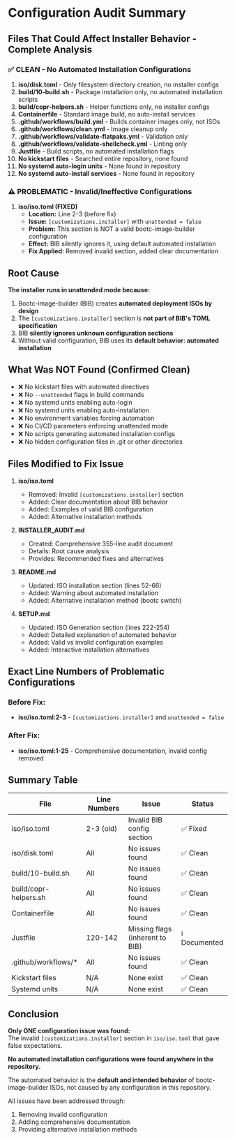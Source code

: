# Configuration Audit Summary

## Files That Could Affect Installer Behavior - Complete Analysis

### ✅ CLEAN - No Automated Installation Configurations

1. **iso/disk.toml** - Only filesystem directory creation, no installer configs
2. **build/10-build.sh** - Package installation only, no automated installation scripts
3. **build/copr-helpers.sh** - Helper functions only, no installer configs
4. **Containerfile** - Standard image build, no auto-install services
5. **.github/workflows/build.yml** - Builds container images only, not ISOs
6. **.github/workflows/clean.yml** - Image cleanup only
7. **.github/workflows/validate-flatpaks.yml** - Validation only
8. **.github/workflows/validate-shellcheck.yml** - Linting only
9. **Justfile** - Build scripts, no automated installation flags
10. **No kickstart files** - Searched entire repository, none found
11. **No systemd auto-login units** - None found in repository
12. **No systemd auto-install services** - None found in repository

### ⚠️ PROBLEMATIC - Invalid/Ineffective Configurations

1. **iso/iso.toml (FIXED)**
   - **Location:** Line 2-3 (before fix)
   - **Issue:** `[customizations.installer]` with `unattended = false`
   - **Problem:** This section is NOT a valid bootc-image-builder configuration
   - **Effect:** BIB silently ignores it, using default automated installation
   - **Fix Applied:** Removed invalid section, added clear documentation

## Root Cause

**The installer runs in unattended mode because:**

1. Bootc-image-builder (BIB) creates **automated deployment ISOs by design**
2. The `[customizations.installer]` section is **not part of BIB's TOML specification**
3. BIB **silently ignores unknown configuration sections**
4. Without valid configuration, BIB uses its **default behavior: automated installation**

## What Was NOT Found (Confirmed Clean)

- ❌ No kickstart files with automated directives
- ❌ No `--unattended` flags in build commands
- ❌ No systemd units enabling auto-login
- ❌ No systemd units enabling auto-installation
- ❌ No environment variables forcing automation
- ❌ No CI/CD parameters enforcing unattended mode
- ❌ No scripts generating automated installation configs
- ❌ No hidden configuration files in .git or other directories

## Files Modified to Fix Issue

1. **iso/iso.toml**
   - Removed: Invalid `[customizations.installer]` section
   - Added: Clear documentation about BIB behavior
   - Added: Examples of valid BIB configuration
   - Added: Alternative installation methods

2. **INSTALLER_AUDIT.md**
   - Created: Comprehensive 355-line audit document
   - Details: Root cause analysis
   - Provides: Recommended fixes and alternatives

3. **README.md**
   - Updated: ISO installation section (lines 52-66)
   - Added: Warning about automated installation
   - Added: Alternative installation method (bootc switch)

4. **SETUP.md**
   - Updated: ISO Generation section (lines 222-254)
   - Added: Detailed explanation of automated behavior
   - Added: Valid vs invalid configuration examples
   - Added: Interactive installation alternatives

## Exact Line Numbers of Problematic Configurations

### Before Fix:
- **iso/iso.toml:2-3** - `[customizations.installer]` and `unattended = false`

### After Fix:
- **iso/iso.toml:1-25** - Comprehensive documentation, invalid config removed

## Summary Table

| File | Line Numbers | Issue | Status |
|------|-------------|-------|--------|
| iso/iso.toml | 2-3 (old) | Invalid BIB config section | ✅ Fixed |
| iso/disk.toml | All | No issues found | ✅ Clean |
| build/10-build.sh | All | No issues found | ✅ Clean |
| build/copr-helpers.sh | All | No issues found | ✅ Clean |
| Containerfile | All | No issues found | ✅ Clean |
| Justfile | 120-142 | Missing flags (inherent to BIB) | ℹ️ Documented |
| .github/workflows/* | All | No issues found | ✅ Clean |
| Kickstart files | N/A | None exist | ✅ Clean |
| Systemd units | N/A | None exist | ✅ Clean |

## Conclusion

**Only ONE configuration issue was found:**  
The invalid `[customizations.installer]` section in `iso/iso.toml` that gave false expectations.

**No automated installation configurations were found anywhere in the repository.**

The automated behavior is the **default and intended behavior** of bootc-image-builder ISOs, not caused by any configuration in this repository.

All issues have been addressed through:
1. Removing invalid configuration
2. Adding comprehensive documentation
3. Providing alternative installation methods
